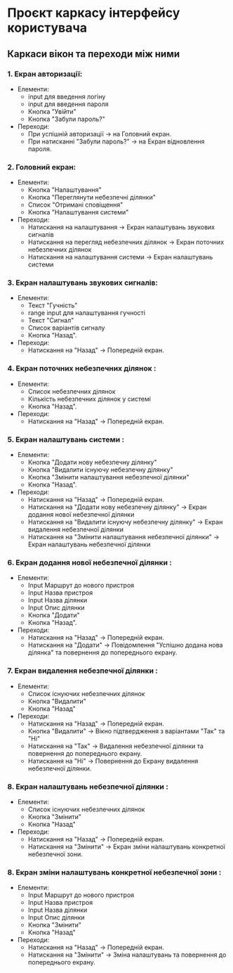 # Проєкт каркасу інтерфейсу користувача
## Каркаси вікон та переходи між ними
### 1. Екран авторизації: 
  * Елементи:
    - input для введення логіну
    - input для введення пароля
    - Кнопка "Увійти"
    - Кнопка "Забули пароль?"
  * Переходи:
    - При успішній авторизації -> на Головний екран.
    - При натисканні "Забули пароль?" -> на Екран відновлення пароля.
### 2. Головний екран: 
  * Елементи:
    - Кнопка "Налаштування"
    - Кнопка "Переглянути небезпечні ділянки"
    - Список "Отримані сповіщення"
    - Кнопка "Налаштування системи"
  * Переходи:
    - Натискання на налаштування -> Екран налаштувань звукових сигналів
    - Натискання на перегляд небезпечних ділянок -> Екран поточних небезпечних ділянок
    - Натискання на налаштування системи -> Екран налаштувань системи
### 3. Екран налаштувань звукових сигналів: <br>
  * Елементи:
    - Текст "Гучність"
    - range input для налаштування гучності
    - Текст "Сигнал"
    - Список варіантів сигналу
    - Кнопка "Назад".
  * Переходи:
    - Натискання на "Назад" -> Попередній екран.
### 4. Екран поточних небезпечних ділянок :  
  * Елементи:
    - Список небезпечних ділянок
    - Кількість небезпечних ділянок у системі
    - Кнопка "Назад".
  * Переходи:
    - Натискання на "Назад" -> Попередній екран.
### 5. Екран налаштувань системи :  
  * Елементи:
    - Кнопка "Додати нову небезпечну ділянку"
    - Кнопка "Видалити існуючу небезпечну ділянку"
    - Кнопка "Змінити налаштування небезпечної ділянки"
    - Кнопка "Назад".
  * Переходи:
    - Натискання на "Назад" -> Попередній екран.
    - Натискання на "Додати нову небезпечну ділянку" -> Екран додання нової небезпечної ділянки
    - Натискання на "Видалити існуючу небезпечну ділянку" -> Екран видалення небезпечної ділянки
    - Натискання на "Змінити налаштування небезпечної ділянки" -> Екран налаштувань небезпечної ділянки   
### 6. Екран додання нової небезпечної ділянки :  
  * Елементи:
    - Input Маршрут до нового пристроя
    - Input Назва пристроя
    - Input Назва ділянки
    - Input Опис ділянки
    - Кнопка "Додати"
    - Кнопка "Назад".
  * Переходи:
    - Натискання на "Назад" -> Попередній екран.
    - Натискання на "Додати" -> Повідомлення "Успішно додана нова ділянка" та повернення до попереднього екрану. 
### 7. Екран видалення небезпечної ділянки :  
  * Елементи:
    - Список існуючих небезпечних ділянок
    - Кнопка "Видалити"
    - Кнопка "Назад"
  * Переходи:
    -  Натискання на "Назад" -> Попередній екран.
    -  Кнопка "Видалити" -> Вікно підтвердження з варіантами "Так" та "Ні"
    -  Натискання на "Так" -> Видалення небезпечної ділянки та повернення до попереднього екрану.
    -  Натискання на "Ні" -> Повернення до Екрану видалення небезпечної ділянки.
### 8. Екран налаштувань небезпечної ділянки :  
  * Елементи:
    - Список існуючих небезпечних ділянок
    - Кнопка "Змінити"
    - Кнопка "Назад"
  * Переходи:
    -  Натискання на "Назад" -> Попередній екран.
    -  Натискання на "Змінити" -> Екран зміни налаштувань конкретної небезпечної зони.
### 8. Екран зміни налаштувань конкретної небезпечної зони :  
  * Елементи:
    - Input Маршрут до нового пристроя
    - Input Назва пристроя
    - Input Назва ділянки
    - Input Опис ділянки
    - Кнопка "Змінити"
    - Кнопка "Назад"
  * Переходи:
    -  Натискання на "Назад" -> Попередній екран.
    -  Натискання на "Змінити" -> Зміна налаштувань та повернення до попереднього екрану.

